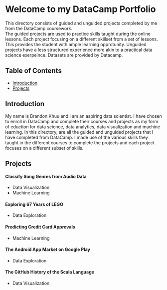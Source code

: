 # Welcome to my DataCamp Portfolio

<p>This directory consists of guided and unguided projects completed by me from the DataCamp coursework.<br>
The guided projects are used to practice skills taught during the online lessons.  Each project focusing on a different skillset from a set of lessons.  This provides the student with ample learning opprotunity.  Unguided projects have a less structured experience more akin to a practical data science exerpeince.  Datasets are provided by Datacamp.</p>

## Table of Contents

* [Introduction](#Introduction)
* [Projects](#Projects)

## Introduction
My name is Brandon Khuu and I am an aspiring data scientist.  I have chosen to enroll in DataCamp and complete their courses and projects as my form of eduction for data science, data analytics, data visualization and machine learning.  In this directory, are all the guided and unguided projects that I have completed from DataCamp.  I made use of the various skills they taught in the different courses to complete the projects and each project focuses on a different subset of skills.  

## Projects

#### Classify Song Genres from Audio Data
* Data Visualization
* Machine Learning

#### Exploring 67 Years of LEGO
* Data Exploration

#### Predicting Credit Card Approvals
* Machine Learning

#### The Android App Market on Google Play
* Data Exploration

#### The GitHub History of the Scala Language
* Data Visualization
